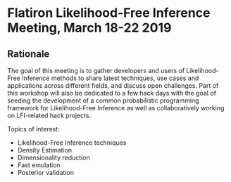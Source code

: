 # Flatiron Likelihood-Free Inference Meeting, March 18-22 2019


## Rationale

The goal of this meeting is to gather developers and users of Likelihood-Free
Inference methods to share latest techniques, use cases and applications across
different fields, and discuss open challenges. Part of this workshop will also
be dedicated to a few hack days with the goal of seeding the development of a
common probabilistic programming framework for Likelihood-Free Inference as well
as collaboratively working on LFI-related hack projects.

Topics of interest:
  - Likelihood-Free Inference techniques
  - Density Estimation
  - Dimensionality reduction
  - Fast emulation
  - Posterior validation
